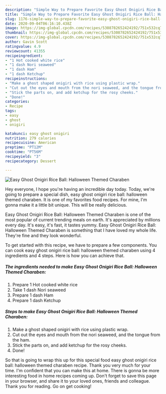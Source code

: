 ```yaml
---
description: "Simple Way to Prepare Favorite Easy Ghost Onigiri Rice Ball: Halloween Themed Charaben"
title: "Simple Way to Prepare Favorite Easy Ghost Onigiri Rice Ball: Halloween Themed Charaben"
slug: 1176-simple-way-to-prepare-favorite-easy-ghost-onigiri-rice-ball-halloween-themed-charaben
date: 2020-09-04T06:16:10.438Z
image: https://img-global.cpcdn.com/recipes/5308782652424192/751x532cq70/easy-ghost-onigiri-rice-ball-halloween-themed-charaben-recipe-main-photo.jpg
thumbnail: https://img-global.cpcdn.com/recipes/5308782652424192/751x532cq70/easy-ghost-onigiri-rice-ball-halloween-themed-charaben-recipe-main-photo.jpg
cover: https://img-global.cpcdn.com/recipes/5308782652424192/751x532cq70/easy-ghost-onigiri-rice-ball-halloween-themed-charaben-recipe-main-photo.jpg
author: Gavin Scott
ratingvalue: 4.9
reviewcount: 41355
recipeingredient:
- "1 Hot cooked white rice"
- "1 dash Nori seaweed"
- "1 dash Ham"
- "1 dash Ketchup"
recipeinstructions:
- "Make a ghost shaped onigiri with rice using plastic wrap."
- "Cut out the eyes and mouth from the nori seaweed, and the tongue from the ham."
- "Stick the parts on, and add ketchup for the rosy cheeks."
- "Done!"
categories:
- Recipe
tags:
- easy
- ghost
- onigiri

katakunci: easy ghost onigiri 
nutrition: 279 calories
recipecuisine: American
preptime: "PT12M"
cooktime: "PT56M"
recipeyield: "3"
recipecategory: Dessert

---
```



![Easy Ghost Onigiri Rice Ball: Halloween Themed Charaben](https://img-global.cpcdn.com/recipes/5308782652424192/751x532cq70/easy-ghost-onigiri-rice-ball-halloween-themed-charaben-recipe-main-photo.jpg)

Hey everyone, I hope you're having an incredible day today. Today, we're going to prepare a special dish, easy ghost onigiri rice ball: halloween themed charaben. It is one of my favorites food recipes. For mine, I'm gonna make it a little bit unique. This will be really delicious.

Easy Ghost Onigiri Rice Ball: Halloween Themed Charaben is one of the most popular of current trending meals on earth. It's appreciated by millions every day. It's easy, it's fast, it tastes yummy. Easy Ghost Onigiri Rice Ball: Halloween Themed Charaben is something that I have loved my whole life. They're fine and they look wonderful.




To get started with this recipe, we have to prepare a few components. You can cook easy ghost onigiri rice ball: halloween themed charaben using 4 ingredients and 4 steps. Here is how you can achieve that.

<!--inarticleads1-->

##### The ingredients needed to make Easy Ghost Onigiri Rice Ball: Halloween Themed Charaben:

1. Prepare 1 Hot cooked white rice
1. Take 1 dash Nori seaweed
1. Prepare 1 dash Ham
1. Prepare 1 dash Ketchup




<!--inarticleads2-->

##### Steps to make Easy Ghost Onigiri Rice Ball: Halloween Themed Charaben:

1. Make a ghost shaped onigiri with rice using plastic wrap.
1. Cut out the eyes and mouth from the nori seaweed, and the tongue from the ham.
1. Stick the parts on, and add ketchup for the rosy cheeks.
1. Done!




So that is going to wrap this up for this special food easy ghost onigiri rice ball: halloween themed charaben recipe. Thank you very much for your time. I'm confident that you can make this at home. There is gonna be more interesting food in home recipes coming up. Don't forget to save this page in your browser, and share it to your loved ones, friends and colleague. Thank you for reading. Go on get cooking!
